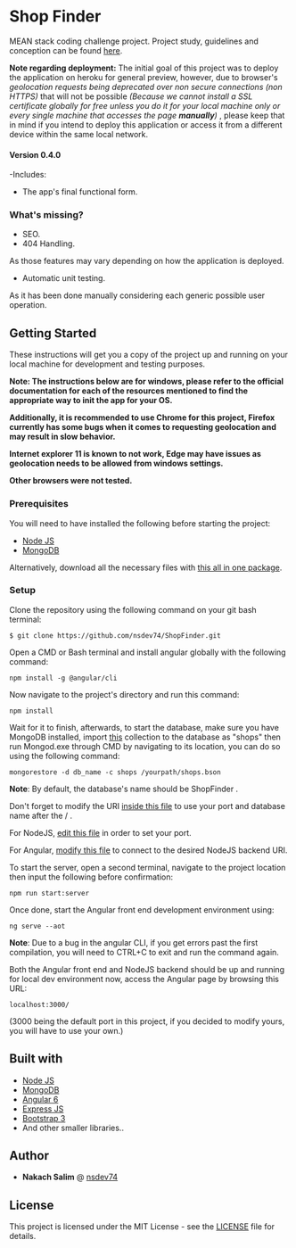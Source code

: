 # Shop Finder

MEAN stack coding challenge project.
Project study, guidelines and conception can be found [here](https://docs.google.com/document/d/1F0iZQ5LoI4vWC4NqgxOGogGbodKx6wFHQ4nOXTAwNNQ/edit#).


**Note regarding deployment:** The initial goal of this project was to deploy the application on heroku for general preview, however, due to browser's *geolocation requests being deprecated over non secure connections (non HTTPS)* that will not be possible *(Because we cannot install a SSL certificate globally for free unless you do it for your local machine only or every single machine that accesses the page **manually**)* , please keep that in mind if you intend to deploy this application or access it from a different device within the same local network.

#### Version 0.4.0

-Includes:
* The app's final functional form.

### What's missing?

* SEO.
* 404 Handling.


As those features may vary depending on how the application is deployed.


* Automatic unit testing.


As it has been done manually considering each generic possible user operation.

## Getting Started

These instructions will get you a copy of the project up and running on your local machine for development and testing purposes.

**Note: The instructions below are for windows, please refer to the official documentation for each of the resources mentioned to find the appropriate way to init the app for your OS.**

**Additionally, it is recommended to use Chrome for this project, Firefox currently has some bugs when it comes to requesting geolocation and may result in slow behavior.**

**Internet explorer 11 is known to not work, Edge may have issues as geolocation needs to be allowed from windows settings.**

**Other browsers were not tested.**

### Prerequisites

You will need to have installed the following before starting the project:

* [Node JS](https://nodejs.org/en/)
* [MongoDB](https://www.mongodb.com/)

Alternatively, download all the necessary files with [this all in one package](http://mean.io/).

### Setup

Clone the repository using the following command on your git bash terminal:

```
$ git clone https://github.com/nsdev74/ShopFinder.git
```

Open a CMD or Bash terminal and install angular globally with the following command:

```
npm install -g @angular/cli
```

Now navigate to the project's directory and run this command:

```
npm install
```

Wait for it to finish, afterwards, to start the database, make sure you have MongoDB installed, import [this](https://drive.google.com/file/d/1X9oGXDVLK8WURdYX3KJlqODaius4qjJq/view?usp=sharing) collection to the database as "shops" then run Mongod.exe through CMD by navigating to its location, you can do so using the following command:

```
mongorestore -d db_name -c shops /yourpath/shops.bson
```
**Note**: By default, the database's name should be ShopFinder .


Don't forget to modify the URI [inside this file](backend/config.json) to use your port and database name after the / .

For NodeJS, [edit this file](server.js) in order to set your port.

For Angular, [modify this file](src/app/environments/environment.ts) to connect to the desired NodeJS backend URI.


To start the server, open a second terminal, navigate to the project location then input the following before confirmation:

```
npm run start:server
```

Once done, start the Angular front end development environment using:

```
ng serve --aot
```
**Note**: Due to a bug in the angular CLI, if you get errors past the first compilation, you will need to CTRL+C to exit and run the command again.


Both the Angular front end and NodeJS backend should be up and running for local dev environment now, access the Angular page by browsing this URL:

```
localhost:3000/
```
(3000 being the default port in this project, if you decided to modify yours, you will have to use your own.)


## Built with

* [Node JS](https://nodejs.org/en/)
* [MongoDB](https://www.mongodb.com/)
* [Angular 6](https://angular.io/)
* [Express JS](https://expressjs.com/)
* [Bootstrap 3](https://getbootstrap.com/docs/3.3/)
* And other smaller libraries..

## Author

* **Nakach Salim** @ [nsdev74](https://github.com/nsdev74)

## License

This project is licensed under the MIT License - see the [LICENSE](LICENSE) file for details.
